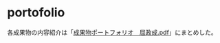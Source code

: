 # portofolio

各成果物の内容紹介は「[成果物ポートフォリオ＿屈政成.pdf](https://github.com/kutsumasanari/portofolio/blob/master/%E6%88%90%E6%9E%9C%E7%89%A9%E3%83%9D%E3%83%BC%E3%83%88%E3%83%95%E3%82%A9%E3%83%AA%E3%82%AA%EF%BC%BF%E5%B1%88%E6%94%BF%E6%88%90.pdf)」にまとめした。

